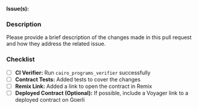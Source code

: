 **Issue(s):** <!-- Close #issue-number -->

### Description

Please provide a brief description of the changes made in this pull request and how they address the related issue.

### Checklist

- [ ] **CI Verifier:** Run `cairo_programs_verifier` successfully
- [ ] **Contract Tests:** Added tests to cover the changes
- [ ] **Remix Link:** Added a link to open the contract in Remix
- [ ] **Deployed Contract (Optional):** If possible, include a Voyager link to a deployed contract on Goerli
